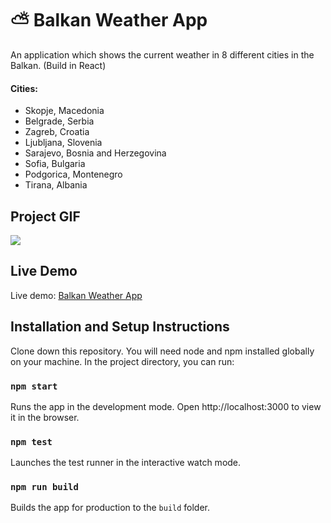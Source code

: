 # ⛅️ Balkan Weather App
An application which shows the current weather in 8 different cities in the Balkan. (Build in React)

#### Cities:
* Skopje, Macedonia
* Belgrade, Serbia
* Zagreb, Croatia
* Ljubljana, Slovenia
* Sarajevo, Bosnia and Herzegovina
* Sofia, Bulgaria 
* Podgorica, Montenegro
* Tirana, Albania

## Project GIF
![](BalkanWeatherAppGIF.gif)

## Live Demo
Live demo: [Balkan Weather App](https://ilievskif.github.io/BalkanWeatherApp/)

## Installation and Setup Instructions

Clone down this repository. You will need node and npm installed globally on your machine. In the project directory, you can run:

### `npm start`

Runs the app in the development mode. Open http://localhost:3000 to view it in the browser.

### `npm test`

Launches the test runner in the interactive watch mode.

### `npm run build`

Builds the app for production to the `build` folder.
